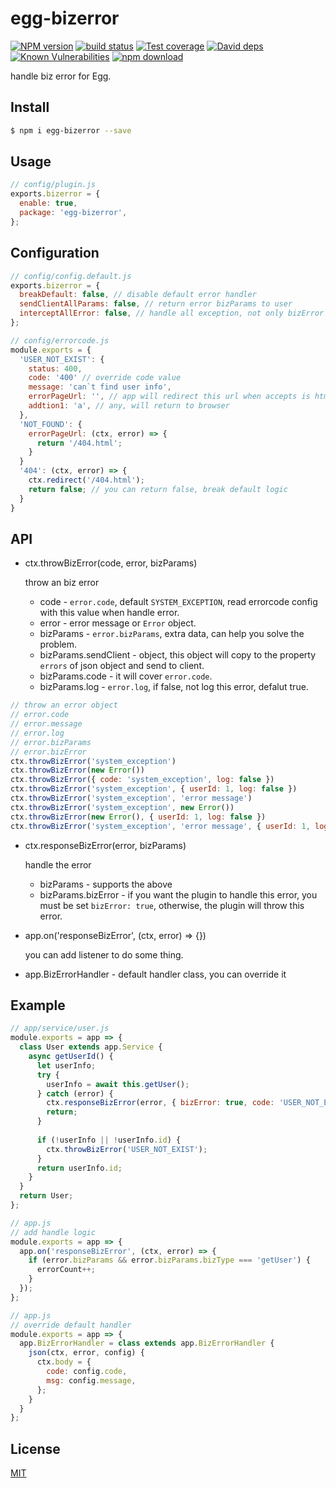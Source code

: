 # egg-bizerror

[![NPM version][npm-image]][npm-url]
[![build status][travis-image]][travis-url]
[![Test coverage][codecov-image]][codecov-url]
[![David deps][david-image]][david-url]
[![Known Vulnerabilities][snyk-image]][snyk-url]
[![npm download][download-image]][download-url]

[npm-image]: https://img.shields.io/npm/v/egg-bizerror.svg?style=flat-square
[npm-url]: https://npmjs.org/package/egg-bizerror
[travis-image]: https://img.shields.io/travis/beliefgp/egg-bizerror.svg?style=flat-square
[travis-url]: https://travis-ci.org/beliefgp/egg-bizerror
[codecov-image]: https://img.shields.io/codecov/c/github/beliefgp/egg-bizerror.svg?style=flat-square
[codecov-url]: https://codecov.io/github/beliefgp/egg-bizerror?branch=master
[david-image]: https://img.shields.io/david/beliefgp/egg-bizerror.svg?style=flat-square
[david-url]: https://david-dm.org/beliefgp/egg-bizerror
[snyk-image]: https://snyk.io/test/npm/egg-bizerror/badge.svg?style=flat-square
[snyk-url]: https://snyk.io/test/npm/egg-bizerror
[download-image]: https://img.shields.io/npm/dm/egg-bizerror.svg?style=flat-square
[download-url]: https://npmjs.org/package/egg-bizerror

handle biz error for Egg.

## Install

```bash
$ npm i egg-bizerror --save
```

## Usage

```js
// config/plugin.js
exports.bizerror = {
  enable: true,
  package: 'egg-bizerror',
};
```

## Configuration

```js
// config/config.default.js
exports.bizerror = {
  breakDefault: false, // disable default error handler
  sendClientAllParams: false, // return error bizParams to user
  interceptAllError: false, // handle all exception, not only bizError exception
};

// config/errorcode.js
module.exports = {
  'USER_NOT_EXIST': {
    status: 400,
    code: '400' // override code value
    message: 'can`t find user info',
    errorPageUrl: '', // app will redirect this url when accepts is html 
    addtion1: 'a', // any, will return to browser
  },
  'NOT_FOUND': {
    errorPageUrl: (ctx, error) => {
      return '/404.html';
    }
  }
  '404': (ctx, error) => {
    ctx.redirect('/404.html');
    return false; // you can return false, break default logic
  }
}
```

## API

* ctx.throwBizError(code, error, bizParams)

  throw an biz error

  * code - `error.code`, default `SYSTEM_EXCEPTION`, read errorcode config with this value when handle error.
  * error - error message or `Error` object.
  * bizParams - `error.bizParams`, extra data, can help you solve the problem.
  * bizParams.sendClient - object, this object will copy to the property `errors` of json object and send to client.
  * bizParams.code - it will cover `error.code`.
  * bizParams.log - `error.log`, if false, not log this error, defalut true.

```js
// throw an error object
// error.code
// error.message
// error.log
// error.bizParams
// error.bizError
ctx.throwBizError('system_exception')
ctx.throwBizError(new Error())
ctx.throwBizError({ code: 'system_exception', log: false })
ctx.throwBizError('system_exception', { userId: 1, log: false })
ctx.throwBizError('system_exception', 'error message')
ctx.throwBizError('system_exception', new Error())
ctx.throwBizError(new Error(), { userId: 1, log: false })
ctx.throwBizError('system_exception', 'error message', { userId: 1, log: false })
```

* ctx.responseBizError(error, bizParams)

  handle the error

  * bizParams - supports the above
  * bizParams.bizError - if you want the plugin to handle this error, you must be set `bizError: true`, otherwise, the plugin will throw this error.

* app.on('responseBizError', (ctx, error) => {})

  you can add listener to do some thing.

* app.BizErrorHandler - default handler class, you can override it

## Example

```js
// app/service/user.js
module.exports = app => {
  class User extends app.Service {
    async getUserId() {
      let userInfo;
      try {
        userInfo = await this.getUser();
      } catch (error) {
        ctx.responseBizError(error, { bizError: true, code: 'USER_NOT_EXIST' })
        return;
      }
      
      if (!userInfo || !userInfo.id) {
        ctx.throwBizError('USER_NOT_EXIST');
      }
      return userInfo.id;
    }
  }
  return User;
};

// app.js
// add handle logic
module.exports = app => {
  app.on('responseBizError', (ctx, error) => {
    if (error.bizParams && error.bizParams.bizType === 'getUser') {
      errorCount++;
    }
  });
};

// app.js
// override default handler
module.exports = app => {
  app.BizErrorHandler = class extends app.BizErrorHandler {
    json(ctx, error, config) {
      ctx.body = {
        code: config.code,
        msg: config.message,
      };
    }
  }
};

```

## License

[MIT](LICENSE)

